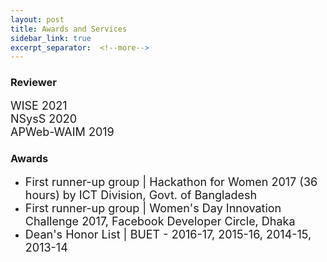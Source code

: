 ```yaml
---
layout: post
title: Awards and Services
sidebar_link: true
excerpt_separator:  <!--more-->
---
```



### Reviewer

<font size="4"> WISE 2021 <br/> </font>
<font size="4"> NSysS 2020 <br/> </font>
<font size="4"> APWeb-WAIM 2019 <br/> </font> 

<!-- * ICDE  -->
<!-- 2022 -->

### Awards

* <font size="4"> First runner-up group | Hackathon for Women 2017 (36 hours) by ICT Division, Govt. of Bangladesh </font>
* <font size="4"> First runner-up group | Women's Day Innovation Challenge 2017, Facebook Developer Circle, Dhaka </font>
* <font size="4"> Dean's Honor List | BUET - 2016-17, 2015-16, 2014-15, 2013-14 </font>